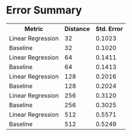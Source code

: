 Error Summary
==
<table>
<tr>
    <th>Metric</th>
    <th>Distance</th>
    <th>Std. Error</th>
</tr>

<tr>
    <td>Linear Regression</td>
    <td>32</td>
    <td>0.1023</td>
</tr>
<tr>
    <td>Baseline</td>
    <td>32</td>
    <td>0.1020</td>
</tr>

<tr>
    <td>Linear Regression</td>
    <td>64</td>
    <td>0.1411</td>
</tr>
<tr>
    <td>Baseline</td>
    <td>64</td>
    <td>0.1413</td>
</tr>

<tr>
    <td>Linear Regression</td>
    <td>128</td>
    <td>0.2016</td>
</tr>
<tr>
    <td>Baseline</td>
    <td>128</td>
    <td>0.2024</td>
</tr>

<tr>
    <td>Linear Regression</td>
    <td>256</td>
    <td>0.3120</td>
</tr>
<tr>
    <td>Baseline</td>
    <td>256</td>
    <td>0.3025</td>
</tr>

<tr>
    <td>Linear Regression</td>
    <td>512</td>
    <td>0.5571</td>
</tr>
<tr>
    <td>Baseline</td>
    <td>512</td>
    <td>0.5249</td>
</tr>
</table>